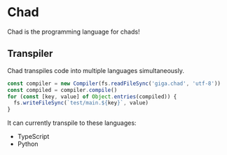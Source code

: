 # Chad

Chad is the programming language for chads!

## Transpiler

Chad transpiles code into multiple languages simultaneously.

```ts
const compiler = new Compiler(fs.readFileSync('giga.chad', 'utf-8'))
const compiled = compiler.compile()
for (const [key, value] of Object.entries(compiled)) {
  fs.writeFileSync(`test/main.${key}`, value)
}
```

It can currently transpile to these languages:
- TypeScript
- Python